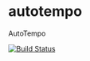 # autotempo
AutoTempo

[![Build Status](https://travis-ci.org/dst-hackathon/autotempo.svg)](https://travis-ci.org/dst-hackathon/autotempo)
